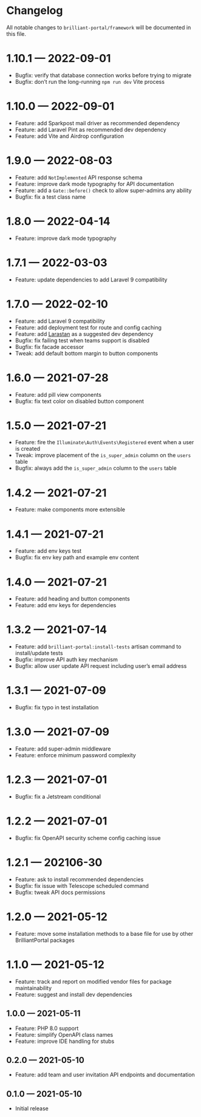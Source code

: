 # Changelog

All notable changes to `brilliant-portal/framework` will be documented in this file.

# 1.10.1 — 2022-09-01

- Bugfix: verify that database connection works before trying to migrate
- Bugfix: don’t run the long-running `npm run dev` Vite process

# 1.10.0 — 2022-09-01

- Feature: add Sparkpost mail driver as recommended dependency
- Feature: add Laravel Pint as recommended dev dependency
- Feature: add Vite and Airdrop configuration

# 1.9.0 — 2022-08-03

- Feature: add `NotImplemented` API response schema
- Feature: improve dark mode typography for API documentation
- Feature: add a `Gate::before()` check to allow super-admins any ability
- Bugfix: fix a test class name

# 1.8.0 — 2022-04-14

- Feature: improve dark mode typography

# 1.7.1 — 2022-03-03

- Feature: update dependencies to add Laravel 9 compatibility

# 1.7.0 — 2022-02-10

- Feature: add Laravel 9 compatibility
- Feature: add deployment test for route and config caching
- Feature: add [Larastan](https://github.com/nunomaduro/larastan) as a suggested dev dependency
- Bugfix: fix failing test when teams support is disabled
- Bugfix: fix facade accessor
- Tweak: add default bottom margin to button components

# 1.6.0 — 2021-07-28

- Feature: add pill view components
- Bugfix: fix text color on disabled button component

# 1.5.0 — 2021-07-21

- Feature: fire the `Illuminate\Auth\Events\Registered` event when a user is created
- Tweak: improve placement of the `is_super_admin` column on the `users` table
- Bugfix: always add the `is_super_admin` column to the `users` table

# 1.4.2 — 2021-07-21

- Feature: make components more extensible

# 1.4.1 — 2021-07-21

- Feature: add env keys test
- Bugfix: fix env key path and example env content

# 1.4.0 — 2021-07-21

- Feature: add heading and button components
- Feature: add env keys for dependencies

# 1.3.2 — 2021-07-14

- Feature: add `brilliant-portal:install-tests` artisan command to install/update tests
- Bugfix: improve API auth key mechanism
- Bugfix: allow user update API request including user’s email address

# 1.3.1 — 2021-07-09

- Bugfix: fix typo in test installation

# 1.3.0 — 2021-07-09

- Feature: add super-admin middleware
- Feature: enforce minimum password complexity

# 1.2.3 — 2021-07-01

- Bugfix: fix a Jetstream conditional

# 1.2.2 — 2021-07-01

- Bugfix: fix OpenAPI security scheme config caching issue

# 1.2.1 — 202106-30

- Feature: ask to install recommended dependencies
- Bugfix: fix issue with Telescope scheduled command
- Bugfix: tweak API docs permissions

# 1.2.0 — 2021-05-12

- Feature: move some installation methods to a base file for use by other BrilliantPortal packages

# 1.1.0 — 2021-05-12

- Feature: track and report on modified vendor files for package maintainability
- Feature: suggest and install dev dependencies

## 1.0.0 — 2021-05-11

- Feature: PHP 8.0 support
- Feature: simplify OpenAPI class names
- Feature: improve IDE handling for stubs

## 0.2.0 — 2021-05-10

- Feature: add team and user invitation API endpoints and documentation

## 0.1.0 — 2021-05-10

- Initial release

